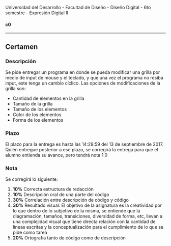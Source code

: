 Universidad del Desarrollo - Facultad de Diseño - Diseño Digital - 6to semestre - Expresión Digital II

#### c0

------

## Certamen

### Descripción

Se pide entregar un programa en donde se pueda modificar una grilla por medio de input de mouse y el teclado, y que una vez el programa no resiba input, este tenga un cambio cíclico. Las opciones de modificaciones de la grilla son:

- Cantidad de elementos en la grilla
- Tamaño de la grilla
- Tamaño de los elementos
- Color de los elementos
- Forma de los elementos



### Plazo

El plazo para la entrega es hasta las 14:29:59 del 13 de septiembre de 2017. Quién entregue posterior a ese plazo, se corregirá la entrega para que el alumno entienda su avance, pero tendrá nota 1.0

### Nota

Se corregirá lo siguiente:

1. **10%** Correcta estructura de redacción
2. **10%** Descripción oral de una parte del código
3. **30%** Correlación entre descripción de código y código
4. **30%** Resultado visual: El objetivo de la asignatura es la creatividad por lo que dentro de lo subjetivo de la misma, se entiende que la diagramación, tamaños, transiciones, diversidad de forma, etc, llevan a una complejidad visual que tiene directa relación con la cantidad de líneas escritas y la conceptualización para el cumplimiento de lo que se pide como tarea
5. **20%** Ortografía tanto de código como de descripción